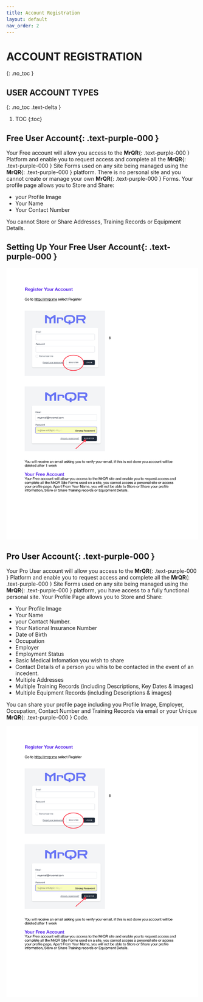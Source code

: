 ```yaml
---
title: Account Registration
layout: default
nav_order: 2
---
```

# **ACCOUNT REGISTRATION**
{: .no_toc }

## **USER ACCOUNT TYPES**
{: .no_toc .text-delta }

1. TOC
{:toc}

## **Free User Account**{: .text-purple-000 }
Your Free account will allow you access to the **MrQR**{: .text-purple-000 } Platform and enable you to request access and complete all the **MrQR**{: .text-purple-000 } Site Forms used on any site being managed using the **MrQR**{: .text-purple-000 } platform. There is no personal site and you cannot create or manage your own **MrQR**{: .text-purple-000 } Forms. Your profile page allows you to Store and Share:

* your Profile Image
* Your Name
* Your Contact Number

You cannot Store or Share Addresses, Training Records or Equipment Details.

## **Setting Up Your Free User Account**{: .text-purple-000 }
![The Basics](/assets/images/MrQR%20Instructions_Page_01.png "the basics")

## **Pro User Account**{: .text-purple-000 }
Your Pro User account will allow you access to the **MrQR**{: .text-purple-000 } Platform and enable you to request access and complete all the **MrQR**{: .text-purple-000 } Site Forms used on any site being managed using the **MrQR**{: .text-purple-000 } platform, you have access to a fully functional personal site. Your Profile Page allows you to Store and Share:
* Your Profile Image
* Your Name
* your Contact Number.
* Your National Insurance Number
* Date of Birth
* Occupation
* Employer
* Employment Status
* Basic Medical Infomation you wish to share
* Contact Details of a person you whis to be contacted in the event of an incedent.
* Multiple Addresses
* Multiple Training Records (including Descriptions, Key Dates & images)
* Multiple Equipment Records (including Descriptions & images)
  
You can share your profile page including you Profile Image, Employer, Occupation, Contact Number and Training Records via email or your Unique **MrQR**{: .text-purple-000 } Code.

![The Basics](/assets/images/MrQR%20Instructions_Page_01.png "the basics")
